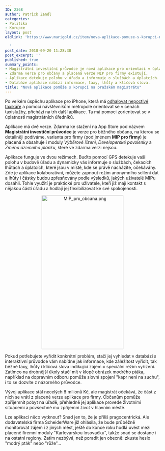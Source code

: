 ```yaml
---
ID: 2368
author: Patrick Zandl
categories:
- Politika
- Korupce
layout: post
oldlink: 'https://www.marigold.cz/item/nova-aplikace-pomuze-s-korupci-na-prazskem-magistratu

  '
post_date: 2010-09-20 11:28:30
post_excerpt: ''
published: true
summary_points:
- Magistrátní investiční průvodce je nová aplikace pro orientaci v úplatnosti úředníků.
- Zdarma verze pro občany a placená verze MIP pro firmy existují.
- Aplikace detekuje polohu v úřadu a informuje o službách a úplatcích.
- Databáze aplikace nabízí informace, taxy, lhůty a klíčová slova.
title: "Nová aplikace pomůže s korupcí na pražském magistrátu"
---
```


Po velkém úspěchu aplikace pro iPhone, která má <a href="http://zpravy.idnes.cz/s-virtualnim-taxametrem-prijdou-spory-o-cenu-a-udavani-ridicu-p6o-/domaci.asp?c=A100917_124722_domaci_hv">odhalovat nepoctivé taxikáře</a> a pomoci návštěvníkům metropole orientovat se v cenách taxislužby, přichází na trh další aplikace. Ta má pomoci zorientovat se v úplatnosti magistrátních úředníků. 

Aplikace má dvě verze. Zdarma ke stažení na App Store pod názvem <strong>Magistrátní investiční průvodce</strong> je verze pro běžného občana, na kterou se detailněji podíváme, varianta pro firmy (pod jménem <strong>MIP pro firmy</strong>) je placená a obsahuje i moduly <em>Výběrové řízení</em>, <em>Developerské povolenky</em> a <em>Změna územního plánku</em>, které ve zdarma verzi nejsou. 

Aplikace funguje ve dvou režimech.  Buďto pomocí GPS detekuje vaši polohu v budově úřadu a dynamicky vás informuje o službách, čekacích lhůtách a úplatcích, které jsou v místě, kde se právě nacházíte, očekávány. Zde je aplikace kolaborativní, můžete zapnout režim anonymního sdílení dat a lhůty i částky budou zpřesňovány podle výsledků, jakých uživatelé MIPu dosáhli. Tohle využití je praktické pro uživatele, kteří již mají kontakt s nějakou částí úřadu a hodlají jej flexibilizovat ke své spokojenosti. 

<div style="text-align:center;"><img src="http://www.marigold.cz/wp-content/uploads/mip-pro-obcana.png" alt="MIP_pro_obcana.png" border="0" width="266" height="500" /></div>

Pokud potřebujete vyřídit konkrétní problém, stačí jej vyhledat v databázi a interaktivní průvodce vám nabídne jak informace, kde záležitost vyřídit, tak běžné taxy, lhůty i klíčová slova indikující zájem o speciální režim vyřízení. Zatímco na drobnější úkoly stačí mít v klopě obrázek modrého ptáka, například na dopravním odboru pomůže slovní spojení "kapr není na suchu", i to se dozvíte z názorného průvodce. 

Vývoj aplikace stál necelých 8 milionů Kč, ale magistrát očekává, že část z nich se vrátí z placené verze aplikace pro firmy. Občanům pomůže zpříjemnit pobyt na úřadě, přehledně jej aplikace provede životními situacemi a povšechně mu zpříjemní život v hlavním městě. 

Lze aplikaci něco vytknout? Snad jen to, že je příliš pragocentrická. Ale dodavatelská firma ScheiderWare již ohlásila, že bude průběžně monitorovat zájem i z jiných měst, ještě do konce roku hodlá uvést mezi placené firemní moduly "Karlovarskou losovačku", takže  snad se dostane i na ostatní regiony. Zatím nezbývá, než poradit jen obecně: zkuste heslo "modrý pták" nebo "růže"...